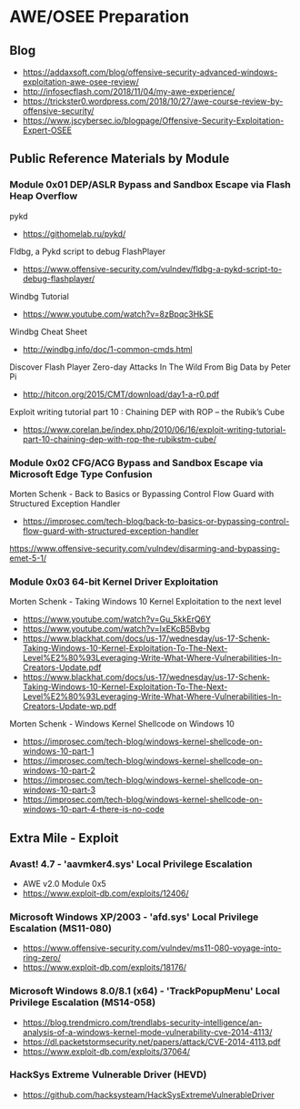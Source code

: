 # AWE/OSEE Preparation

## Blog
- https://addaxsoft.com/blog/offensive-security-advanced-windows-exploitation-awe-osee-review/
- http://infosecflash.com/2018/11/04/my-awe-experience/
- https://trickster0.wordpress.com/2018/10/27/awe-course-review-by-offensive-security/
- https://www.jscybersec.io/blogpage/Offensive-Security-Exploitation-Expert-OSEE

## Public Reference Materials by Module

### Module 0x01 DEP/ASLR Bypass and Sandbox Escape via Flash Heap Overflow

pykd<br/>
- https://githomelab.ru/pykd/

Fldbg, a Pykd script to debug FlashPlayer<br/>
- https://www.offensive-security.com/vulndev/fldbg-a-pykd-script-to-debug-flashplayer/

Windbg Tutorial<br/>
- https://www.youtube.com/watch?v=8zBpqc3HkSE

Windbg Cheat Sheet<br/>
- http://windbg.info/doc/1-common-cmds.html

Discover Flash Player Zero-day Attacks In The Wild From Big Data by Peter Pi<br/>
- http://hitcon.org/2015/CMT/download/day1-a-r0.pdf

Exploit writing tutorial part 10 : Chaining DEP with ROP – the Rubik’s Cube<br/>
- https://www.corelan.be/index.php/2010/06/16/exploit-writing-tutorial-part-10-chaining-dep-with-rop-the-rubikstm-cube/

### Module 0x02 CFG/ACG Bypass and Sandbox Escape via Microsoft Edge Type Confusion
Morten Schenk - Back to Basics or Bypassing Control Flow Guard with Structured Exception Handler<br/>
- https://improsec.com/tech-blog/back-to-basics-or-bypassing-control-flow-guard-with-structured-exception-handler


https://www.offensive-security.com/vulndev/disarming-and-bypassing-emet-5-1/

### Module 0x03 64-bit Kernel Driver Exploitation
Morten Schenk - Taking Windows 10 Kernel Exploitation to the next level<br/>
- https://www.youtube.com/watch?v=Gu_5kkErQ6Y
- https://www.youtube.com/watch?v=IxEKcB5Bvbg
- https://www.blackhat.com/docs/us-17/wednesday/us-17-Schenk-Taking-Windows-10-Kernel-Exploitation-To-The-Next-Level%E2%80%93Leveraging-Write-What-Where-Vulnerabilities-In-Creators-Update.pdf
- https://www.blackhat.com/docs/us-17/wednesday/us-17-Schenk-Taking-Windows-10-Kernel-Exploitation-To-The-Next-Level%E2%80%93Leveraging-Write-What-Where-Vulnerabilities-In-Creators-Update-wp.pdf

Morten Schenk - Windows Kernel Shellcode on Windows 10<br/>
- https://improsec.com/tech-blog/windows-kernel-shellcode-on-windows-10-part-1
- https://improsec.com/tech-blog/windows-kernel-shellcode-on-windows-10-part-2
- https://improsec.com/tech-blog/windows-kernel-shellcode-on-windows-10-part-3
- https://improsec.com/tech-blog/windows-kernel-shellcode-on-windows-10-part-4-there-is-no-code

## Extra Mile - Exploit

### Avast! 4.7 - 'aavmker4.sys' Local Privilege Escalation<br/>
- AWE v2.0 Module 0x5<br/>
- https://www.exploit-db.com/exploits/12406/<br/>

### Microsoft Windows XP/2003 - 'afd.sys' Local Privilege Escalation (MS11-080)
- https://www.offensive-security.com/vulndev/ms11-080-voyage-into-ring-zero/
- https://www.exploit-db.com/exploits/18176/

### Microsoft Windows 8.0/8.1 (x64) - 'TrackPopupMenu' Local Privilege Escalation (MS14-058)
- https://blog.trendmicro.com/trendlabs-security-intelligence/an-analysis-of-a-windows-kernel-mode-vulnerability-cve-2014-4113/
- https://dl.packetstormsecurity.net/papers/attack/CVE-2014-4113.pdf
- https://www.exploit-db.com/exploits/37064/

### HackSys Extreme Vulnerable Driver (HEVD)<br/>
- https://github.com/hacksysteam/HackSysExtremeVulnerableDriver
